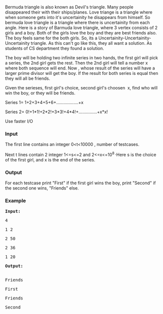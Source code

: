 <p>Bermuda triangle is also known as Devil's triangle. Many people disappeared their with their ships/planes. Love triange is a triangle where when someone gets into it's uncertainity he disappears from himself. So bermuda love triangle is a triangle where there is uncertainity from each angle. Here is a story of Barmuda love triangle, where 3 vertex consists of 2 girls and a boy. Both of the girls love the boy and they are best friends also. The boy feels same for the both girls. So, its a Uncertainity-Uncertainity-Uncertainity triangle. As this can't go like this, they all want a solution. As students of CS department they found a solution.</p>
<p>The boy will be holding two infinite series in two hands, the first girl will pick a series, the 2nd girl gets the rest. Then the 2nd girl will tell a number x where both sequence will end. Now , whose result of the series will have a larger prime divisor will get the boy. If the result for both series is equal then they will all be friends.&nbsp;</p>
<p>Given the serieses, first girl's choice, second girl's choosen&nbsp; x, find who will win the boy, or they will be friends.&nbsp;</p>
<p>Series 1= 1+2+3+4+5+6+..................+x</p>
<p>Series 2= 0!+1*1!+2*2!+3*3!+4*4!+...............+x*x!</p>
<p>Use faster I/O</p>
<h3>Input</h3>
<p>The first line contains an integer 0&lt;t&lt;10000 , number of testcases.</p>
<p>Next t lines contain 2 integer 1&lt;=s&lt;=2 and 2&lt;=x&lt;=10<sup>8</sup><sup>&nbsp;,</sup>Here s is the choice of the first girl, and x is the end of the series.</p>
<h3>Output</h3>
<p>For each testcase print "First" if the first girl wins the boy, print "Second" if the second one wins, "Friends" else.</p>
<h3>Example</h3>
<pre><strong>Input:</strong></pre>
<pre>4</pre>
<pre>1 2</pre>
<pre>2 50</pre>
<pre>2 36</pre>
<pre>1 20</pre>
<pre><strong>Output:</strong>

</pre>
<pre>Friends</pre>
<pre>First</pre>
<pre>Friends</pre>
<pre>Second</pre>